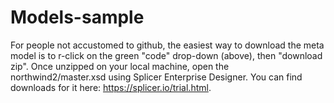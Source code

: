 # Models-sample

For people not accustomed to github, the easiest way to download the meta model is to r-click on the green "code" drop-down (above), then "download zip".  Once unzipped on your local machine, open the northwind2/master.xsd using Splicer Enterprise Designer.  You can find downloads for it here: https://splicer.io/trial.html.
